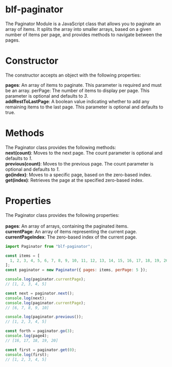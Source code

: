 # blf-paginator

The Paginator Module is a JavaScript class that allows you to paginate an array of items. It splits the array into smaller arrays, based on a given number of items per page, and provides methods to navigate between the pages.

# Constructor

The constructor accepts an object with the following properties:

**pages**: An array of items to paginate. This parameter is required and must be an array.
perPage: The number of items to display per page. This parameter is optional and defaults to _3_.<br>
**addRestToLastPage**: A boolean value indicating whether to add any remaining items to the last page. This parameter is optional and defaults to true.

# Methods

The Paginator class provides the following methods:
<br>
**next(count)**: Moves to the next page. The count parameter is optional and defaults to _1_.
<br>
**previous(count)**: Moves to the previous page. The count parameter is optional and defaults to _1_.<br>
**go(index)**: Moves to a specific page, based on the zero-based index.
<br>
**get(index)**: Retrieves the page at the specified zero-based index.

# Properties

The Paginator class provides the following properties:<br>
<br>
**pages**: An array of arrays, containing the paginated items.
<br>
**currentPage**: An array of items representing the current page.
<br>
**currentPageIndex**: The zero-based index of the current page.
<br>

```javascript
import Paginator from "blf-paginator";

const items = [
  1, 2, 3, 4, 5, 6, 7, 8, 9, 10, 11, 12, 13, 14, 15, 16, 17, 18, 19, 20,
];
const paginator = new Paginator({ pages: items, perPage: 5 });

console.log(paginator.currentPage);
// [1, 2, 3, 4, 5]

const next = paginator.next();
console.log(next);
console.log(paginator.currentPage);
// [6, 7, 8, 9, 10]

console.log(paginator.previous());
// [1, 2, 3, 4, 5]

const forth = paginator.go(3);
console.log(page4);
// [16, 17, 18, 19, 20]

const first = paginator.get(0);
console.log(first);
// [1, 2, 3, 4, 5]
```
